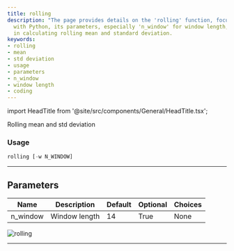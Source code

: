 ```yaml
---
title: rolling
description: "The page provides details on the 'rolling' function, focusing on usage"
  with Python, its parameters, especially 'n_window' for window length, and its role
  in calculating rolling mean and standard deviation.
keywords:
- rolling
- mean
- std deviation
- usage
- parameters
- n_window
- window length
- coding
---
```


import HeadTitle from '@site/src/components/General/HeadTitle.tsx';

<HeadTitle title="economy/qa/rolling - Reference | OpenBB Terminal Docs" />

Rolling mean and std deviation

### Usage

```python
rolling [-w N_WINDOW]
```

---

## Parameters

| Name | Description | Default | Optional | Choices |
| ---- | ----------- | ------- | -------- | ------- |
| n_window | Window length | 14 | True | None |

![rolling](https://user-images.githubusercontent.com/46355364/154308175-bb244d55-a6e0-4d6e-80f4-b3937dcd8ed4.png)

---
